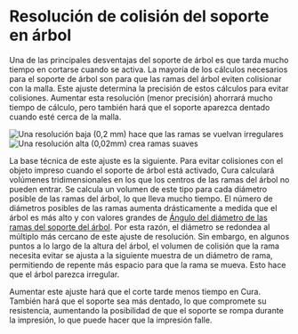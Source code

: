 Resolución de colisión del soporte en árbol
====
Una de las principales desventajas del soporte de árbol es que tarda mucho tiempo en cortarse cuando se activa. La mayoría de los cálculos necesarios para el soporte de árbol son para que las ramas del árbol eviten colisionar con la malla. Este ajuste determina la precisión de estos cálculos para evitar colisiones. Aumentar esta resolución (menor precisión) ahorrará mucho tiempo de cálculo, pero también hará que el soporte aparezca dentado cuando esté cerca de la malla.

<!--screenshot {
"image_path": "support_tree_collision_resolution_lo.png",
"models": [{"script": "castle_low.scad"}],
"camera_position": [-128, -63, 30],
"settings": {
    "z_seam_position": "backright",
    "support_enable": true,
    "support_structure": "tree",
    "support_tree_collision_resolution": 0.2
},
"colours": 32
}-->
<!--screenshot {
"image_path": "support_tree_collision_resolution_hi.png",
"models": [{"script": "castle_low.scad"}],
"camera_position": [-128, -63, 30],
"settings": {
    "z_seam_position": "backright",
    "support_enable": true,
    "support_structure": "tree",
    "support_tree_collision_resolution": 0.02
},
"colours": 32
}-->
![Una resolución baja (0,2 mm) hace que las ramas se vuelvan irregulares](../images/support_tree_collision_resolution_lo.png)
![Una resolución alta (0,02mm) crea ramas suaves](../images/support_tree_collision_resolution_hi.png)

La base técnica de este ajuste es la siguiente. Para evitar colisiones con el objeto impreso cuando el soporte de árbol está activado, Cura calculará volúmenes tridimensionales en los que los centros de las ramas del árbol no pueden entrar. Se calcula un volumen de este tipo para cada diámetro posible de las ramas del árbol, lo que lleva mucho tiempo. El número de diámetros posibles de las ramas aumenta drásticamente a medida que el árbol es más alto y con valores grandes de [Ángulo del diámetro de las ramas del soporte del árbol](support_tree_branch_diameter_angle.md). Por esta razón, el diámetro se redondea al múltiplo más cercano de este ajuste de resolución. Sin embargo, en algunos puntos a lo largo de la altura del árbol, el volumen de colisión que la rama necesita evitar se ajusta a la siguiente muestra de un diámetro de rama, permitiendo de repente más espacio para que la rama se mueva. Esto hace que el árbol parezca irregular.

Aumentar este ajuste hará que el corte tarde menos tiempo en Cura. También hará que el soporte sea más dentado, lo que compromete su resistencia, aumentando la posibilidad de que el soporte se rompa durante la impresión, lo que puede hacer que la impresión falle.